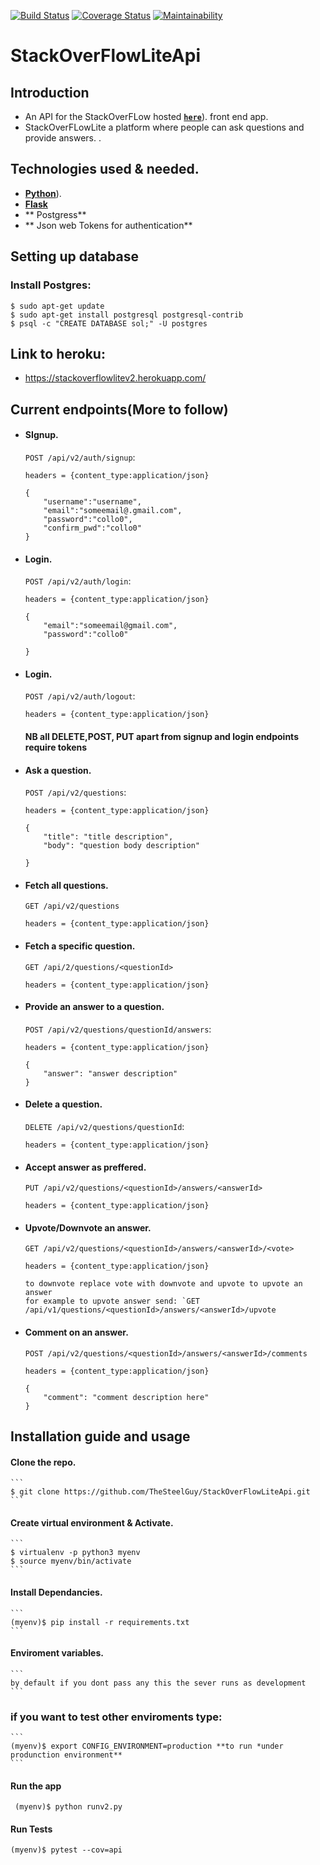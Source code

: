 [![Build Status](https://travis-ci.org/TheSteelGuy/StackOverFlowLiteApi.svg?branch=159922255-ch3-delete-functionality-persist)](https://travis-ci.org/TheSteelGuy/StackOverFlowLiteApi)
[![Coverage Status](https://coveralls.io/repos/github/TheSteelGuy/StackOverFlowLiteApi/badge.svg?branch=159922255-ch3-delete-functionality-persist)](https://coveralls.io/github/TheSteelGuy/StackOverFlowLiteApi?branch=159922255-ch3-delete-functionality-persist)
[![Maintainability](https://api.codeclimate.com/v1/badges/c9337d2239165a70a7db/maintainability)](https://codeclimate.com/github/TheSteelGuy/StackOverFlowLiteApi/maintainability)
# StackOverFlowLiteApi

## Introduction
* An API for the StackOverFLow hosted  **[```here```](https://thesteelguy.github.io/StackOverFowLite/)**). front end app.
* StackOverFLowLite a platform where people can ask questions and provide answers. .

## Technologies used & needed.
* **[Python](https://www.python.org/downloads/)**).
* **[Flask](flask.pocoo.org/)**  
* ** Postgress**
* ** Json web Tokens for authentication**

## Setting up database
### Install Postgres:
```
$ sudo apt-get update
$ sudo apt-get install postgresql postgresql-contrib
$ psql -c "CREATE DATABASE sol;" -U postgres
```
## Link to heroku:
* https://stackoverflowlitev2.herokuapp.com/

## Current endpoints(More to follow)

* #### SIgnup.
    `POST /api/v2/auth/signup`:
    ```
    headers = {content_type:application/json}

    {
        "username":"username",
        "email":"someemail@.gmail.com",
        "password":"collo0",
        "confirm_pwd":"collo0"
    }

* #### Login.
    `POST /api/v2/auth/login`:
    ```
    headers = {content_type:application/json}

    {
        "email":"someemail@gmail.com",
        "password":"collo0"

    }

* #### Login.
    `POST /api/v2/auth/logout`:
    ```
    headers = {content_type:application/json}
    ```
  #### NB all DELETE,POST, PUT apart from signup and login endpoints require tokens

* #### Ask a question.
    `POST /api/v2/questions`:
    ```
    headers = {content_type:application/json}

    {
        "title": "title description",
        "body": "question body description"

    }
    ```
* #### Fetch all questions.
    `GET /api/v2/questions`
    ```
    headers = {content_type:application/json}
    ```


* #### Fetch a specific question.   
    `GET /api/2/questions/<questionId>`
    ```
    headers = {content_type:application/json}
    ```


* #### Provide an answer to a question.
    `POST /api/v2/questions/questionId/answers`:
    ```
    headers = {content_type:application/json}

    {
        "answer": "answer description"
    }
    ```

* #### Delete a question.
    `DELETE /api/v2/questions/questionId`:
    ```
    headers = {content_type:application/json}

    ```
* #### Accept answer as preffered.   
    `PUT /api/v2/questions/<questionId>/answers/<answerId>`
    ```
    headers = {content_type:application/json}
    ```
* #### Upvote/Downvote an answer.   
    `GET /api/v2/questions/<questionId>/answers/<answerId>/<vote>`
    ```
    headers = {content_type:application/json}

    to downvote replace vote with downvote and upvote to upvote an answer
    for example to upvote answer send: `GET /api/v1/questions/<questionId>/answers/<answerId>/upvote
    ```


* #### Comment on an answer.   
    `POST /api/v2/questions/<questionId>/answers/<answerId>/comments`
    ```
    headers = {content_type:application/json}

    {
        "comment": "comment description here"
    }
    ```


## Installation guide and usage

 #### **Clone the repo.**
    ```
    $ git clone https://github.com/TheSteelGuy/StackOverFlowLiteApi.git
    ```
 #### **Create virtual environment & Activate.**
    ```
    $ virtualenv -p python3 myenv
    $ source myenv/bin/activate
    ```
 #### **Install Dependancies.**
    ```
    (myenv)$ pip install -r requirements.txt
    ```
 #### **Enviroment variables.**
    ```
    by default if you dont pass any this the sever runs as development
    ```
### if you want to test other enviroments type:
    ```
    (myenv)$ export CONFIG_ENVIRONMENT=production **to run *under produnction environment**
    ```

#### **Run the app**
   ```
    (myenv)$ python runv2.py
   ```
#### **Run Tests**
  ```
  (myenv)$ pytest --cov=api
  ```
